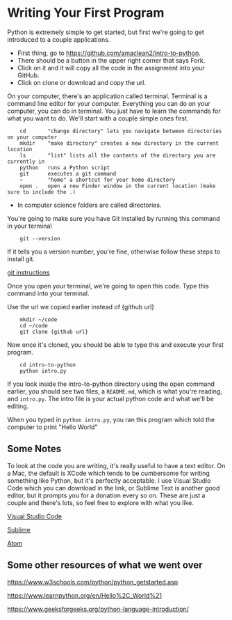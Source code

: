 # Writing Your First Program

Python is extremely simple to get started, but first we're going to get introduced to a couple applications.

- First thing, go to https://github.com/amaclean2/intro-to-python.
- There should be a button in the upper right corner that says Fork.
- Click on it and it will copy all the code in the assignment into your GitHub.
- Click on clone or download and copy the url. 

On your computer, there's an application called terminal. Terminal is a command line editor for your computer. Everything you can do on your computer, you can do in terminal. You just have to learn the commands for what you want to do. We'll start with a couple simple ones first.

```
    cd       "change directory" lets you navigate between directories on your computer
    mkdir    "make directory" creates a new directory in the current location
    ls       "list" lists all the contents of the directory you are currently in
    python   runs a Python script
    git      executes a git command
    ~        "home" a shortcut for your home directory
    open .   open a new Finder window in the current location (make sure to include the .)
```

* In computer science folders are called directories.

You're going to make sure you have Git installed by running this command in your terminal

```
    git --version
```

If it tells you a version number, you're fine, otherwise follow these steps to install git.

[git instructions](https://www.atlassian.com/git/tutorials/install-git)

Once you open your terminal, we're going to open this code.
Type this command into your terminal.

Use the url we copied earlier instead of {github url}

```
    mkdir ~/code
    cd ~/code
    git clone {github url}
```

Now once it's cloned, you should be able to type this and execute your first program.

```
    cd intro-to-python
    python intro.py
```

If you look inside the intro-to-python directory using the open command earlier, you should see two files, a ```README.md```, which is what you're reading, and ```intro.py```.
The intro file is your actual python code and what we'll be editing.

When you typed in ```python intro.py```, you ran this program which told the computer to print "Hello World"

## Some Notes

To look at the code you are writing, it's really useful to have a text editor. On a Mac, the default is XCode which tends to be cumbersome for writing something like Python, but it's perfectly acceptable. I use Visual Studio Code which you can download in the link, or Sublime Text is another good editor, but it prompts you for a donation every so on. These are just a couple and there's lots, so feel free to explore with what you like.

[Visual Studio Code](https://code.visualstudio.com/download)

[Sublime](https://www.sublimetext.com/3)

[Atom](https://atom.io/)

## Some other resources of what we went over

https://www.w3schools.com/python/python_getstarted.asp

https://www.learnpython.org/en/Hello%2C_World%21

https://www.geeksforgeeks.org/python-language-introduction/
